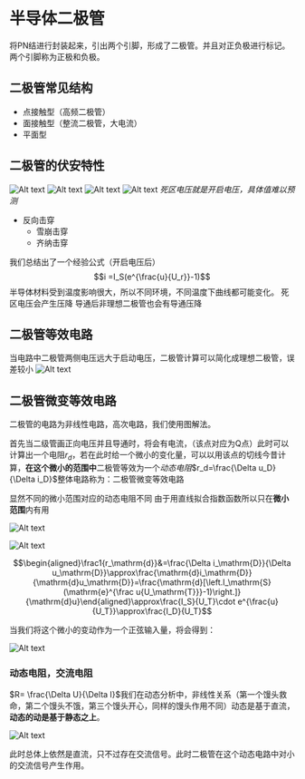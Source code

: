 # 半导体二极管  

将PN结进行封装起来，引出两个引脚，形成了二极管。并且对正负极进行标记。两个引脚称为正极和负极。

## 二极管常见结构  
- 点接触型（高频二极管）
- 面接触型（整流二极管，大电流）
- 平面型

## 二极管的伏安特性  

![Alt text](image-5.png)
![Alt text](image-6.png)
![Alt text](image-8.png)
![Alt text](image-9.png)
*死区电压就是开启电压，具体值难以预测*

- 反向击穿
  - 雪崩击穿
  - 齐纳击穿

我们总结出了一个经验公式（开启电压后）
$$i =I_S(e^{\frac{u}{U_r}}-1)$$
半导体材料受到温度影响很大，所以不同环境，不同温度下曲线都可能变化。
死区电压会产生压降
导通后非理想二极管也会有导通压降
## 二极管等效电路

当电路中二极管两侧电压远大于启动电压，二极管计算可以简化成理想二极管，误差较小
![Alt text](image-10.png)

## 二极管微变等效电路

二极管的电路为非线性电路，高次电路，我们使用图解法。

首先当二级管画正向电压并且导通时，将会有电流，（该点对应为Q点）此时可以计算出一个电阻$r_d$，若在此时给一个微小的变化量，可以以用该点的切线今昔计算，**在这个微小的范围中**二极管等效为一个*动态电阻*$r_d=\frac{\Delta u_D}{\Delta i_D}$整体电路称为：二极管微变等效电路

显然不同的微小范围对应的动态电阻不同
由于用直线拟合指数函数所以只在**微小范围**内有用

![Alt text](image-12.png)

![Alt text](image-13.png)

$$\begin{aligned}\frac1{r_\mathrm{d}}&=\frac{\Delta i_\mathrm{D}}{\Delta u_\mathrm{D}}\approx\frac{\mathrm{d}i_\mathrm{D}}{\mathrm{d}u_\mathrm{D}}=\frac{\mathrm{d}[\left.I_\mathrm{S}(\mathrm{e}^{\frac u{U_\mathrm{T}}}-1)\right.]}{\mathrm{d}u}\end{aligned}\approx\frac{I_S}{U_T}\cdot e^{\frac{u}{U_T}}\approx\frac{I_D}{U_T}$$

当我们将这个微小的变动作为一个正弦输入量，将会得到：

![Alt text](image-14.png)


### 动态电阻，交流电阻
$R= \frac{\Delta U}{\Delta I}$我们在动态分析中，非线性关系（第一个馒头救命，第二个馒头不饿，第三个馒头开心，同样的馒头作用不同）动态是基于直流，**动态的动是基于静态之上**。

![Alt text](image-11.png)

此时总体上依然是直流，只不过存在交流信号。此时二极管在这个动态电路中对小的交流信号产生作用。

